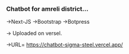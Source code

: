 ### Chatbot for amreli district...

->Next-JS
->Bootstrap
->Botpress

-> Uploaded on versel.

->URL= https://chatbot-sigma-steel.vercel.app/
